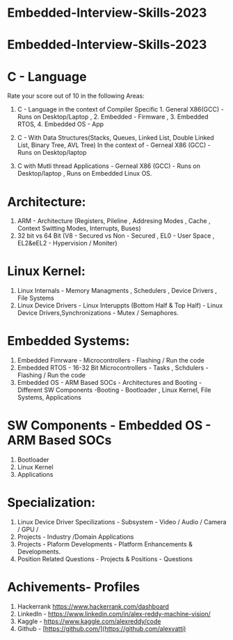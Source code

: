# Embedded-Interview-Skills-2023
Embedded-Interview-Skills-2023
===============================

C - Language
============
Rate your score out of 10 in the following Areas:  
1. C - Language  in the context of Compiler Specific
         1. General X86(GCC) - Runs on Desktop/Laptop , 2. Embedded - Firmware , 3. Embedded RTOS, 4. Embedded OS - App

2. C - With Data Structures(Stacks, Queues, Linked List, Double Linked List, Binary Tree, AVL Tree)
        In the context of  - Gerneal X86 (GCC) - Runs on  Desktop/laptop

3. C with Mutli thread Applications - Gerneal X86 (GCC) - Runs on  Desktop/laptop , Runs on Embedded Linux OS.


Architecture:
=============
1. ARM - Architecture (Registers, Pileline , Addresing Modes , Cache , Context Switting Modes, Interrupts, Buses)
2. 32 bit vs 64 Bit (V8 - Secured vs Non - Secured , EL0 - User Space , EL2&eEL2 - Hypervision / Moniter)

Linux Kernel:
=============
1. Linux Internals - Memory Managments , Schedulers ,  Device Drivers , File Systems
2. Linux Device Drivers - Linux Interuppts (Bottom Half & Top Half) - Linux Device Drivers,Synchronizations - Mutex / Semaphores.

Embedded Systems:
================

1. Embedded Fimrware - Microcontrollers  - Flashing / Run the code
2. Embedded RTOS -  16-32 Bit Microcontrollers - Tasks , Schdulers - Flashing / Run the code
3. Embedded OS - ARM Based SOCs -  Architectures and Booting - Different SW Components -Booting - Bootloader , Linux Kernel, File Systems, Applications

SW Components - Embedded OS - ARM Based SOCs 
===========================================
1. Bootloader  
2. Linux Kernel 
3. Applications


Specialization:
===============
1. Linux Device Driver Specilizations - Subsystem - Video / Audio / Camera / GPU / 
2. Projects - Industry /Domain Applications
3. Projects - Plaform Developments - Platform Enhancements & Developments.
4. Position Related Questions - Projects & Positions - Questions

Achivements- Profiles
======================
1. Hackerrank https://www.hackerrank.com/dashboard
2. LinkedIn - https://www.linkedin.com/in/alex-reddy-machine-vision/
3. Kaggle - https://www.kaggle.com/alexreddy/code
4. Github - [https://github.com/](https://github.com/alexvatti)
 

